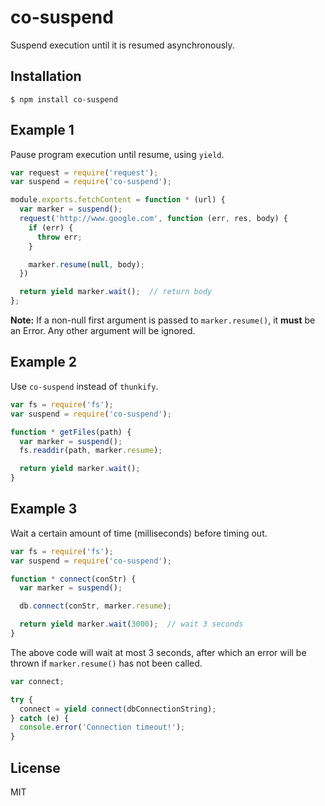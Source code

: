# co-suspend

Suspend execution until it is resumed asynchronously.

## Installation

```
$ npm install co-suspend
```

## Example 1

Pause program execution until resume, using `yield`.

```javascript
var request = require('request');
var suspend = require('co-suspend');

module.exports.fetchContent = function * (url) {
  var marker = suspend();
  request('http://www.google.com', function (err, res, body) {
    if (err) {
      throw err;
    }

    marker.resume(null, body);
  })

  return yield marker.wait();  // return body
};
```

**Note:** If a non-null first argument is passed to `marker.resume()`, it **must** be an Error.
Any other argument will be ignored.


## Example 2

Use `co-suspend` instead of `thunkify`.

```javascript
var fs = require('fs');
var suspend = require('co-suspend');

function * getFiles(path) {
  var marker = suspend();
  fs.readdir(path, marker.resume);

  return yield marker.wait();
}
```

## Example 3

Wait a certain amount of time (milliseconds) before timing out.

```javascript
var fs = require('fs');
var suspend = require('co-suspend');

function * connect(conStr) {
  var marker = suspend();

  db.connect(conStr, marker.resume);

  return yield marker.wait(3000);  // wait 3 seconds
}
```

The above code will wait at most 3 seconds, after which an error will be thrown if
`marker.resume()` has not been called.

```javascript
var connect;

try {
  connect = yield connect(dbConnectionString);
} catch (e) {
  console.error('Connection timeout!');
}
```

## License

MIT
